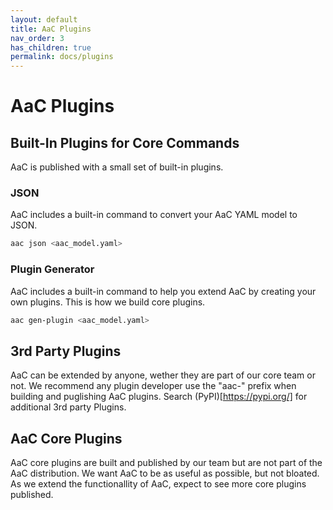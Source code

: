 ```yaml
---
layout: default
title: AaC Plugins
nav_order: 3
has_children: true
permalink: docs/plugins
---
```


# AaC Plugins

## Built-In Plugins for Core Commands

AaC is published with a small set of built-in plugins.

### JSON

AaC includes a built-in command to convert your AaC YAML model to JSON.
```bash
aac json <aac_model.yaml>
```

### Plugin Generator

AaC includes a built-in command to help you extend AaC by creating your own plugins.  This is how we build core plugins.
```bash
aac gen-plugin <aac_model.yaml>
```
## 3rd Party Plugins

AaC can be extended by anyone, wether they are part of our core team or not.  We recommend any plugin developer
use the "aac-" prefix when building and puglishing AaC plugins.  Search (PyPI)[https://pypi.org/] for additional 3rd party Plugins.

## AaC Core Plugins

AaC core plugins are built and published by our team but are not part of the AaC distribution.  We want AaC to be 
as useful as possible, but not bloated.  As we extend the functionallity of AaC, expect to see more core plugins published.
